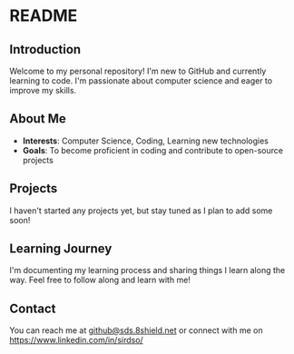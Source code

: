 # README

## Introduction
Welcome to my personal repository! I'm new to GitHub and currently learning to code. I'm passionate about computer science and eager to improve my skills.

## About Me
- **Interests**: Computer Science, Coding, Learning new technologies
- **Goals**: To become proficient in coding and contribute to open-source projects

## Projects
I haven't started any projects yet, but stay tuned as I plan to add some soon!

## Learning Journey
I'm documenting my learning process and sharing things I learn along the way. Feel free to follow along and learn with me!

## Contact
You can reach me at github@sds.8shield.net or connect with me on https://www.linkedin.com/in/sirdso/
